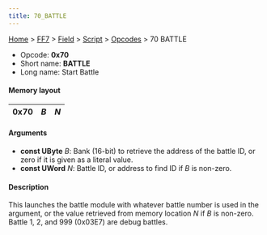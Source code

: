 ```yaml
---
title: 70_BATTLE
---
```


[Home](../../../../index.md) > [FF7](../../../../FF7.md) > [Field](../../../Field.md) > [Script](../../Script.md) > [Opcodes](../Opcodes.md) > 70 BATTLE

-   Opcode: **0x70**
-   Short name: **BATTLE**
-   Long name: Start Battle

#### Memory layout

| 0x70 | *B* | *N* |
|------|-----|-----|

#### Arguments

-   **const UByte** *B*: Bank (16-bit) to retrieve the address of the battle ID, or zero if it is given as a literal value.
-   **const UWord** *N*: Battle ID, or address to find ID if *B* is non-zero.

#### Description

This launches the battle module with whatever battle number is used in the argument, or the value retrieved from memory location *N* if *B* is non-zero. Battle 1, 2, and 999 (0x03E7) are debug battles.
